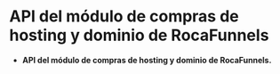 # API del módulo de compras de hosting y dominio de RocaFunnels
- **API del módulo de compras de hosting y dominio de RocaFunnels.**